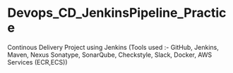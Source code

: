 # Devops_CD_JenkinsPipeline_Practice
Continous Delivery Project using Jenkins (Tools used :- GitHub, Jenkins, Maven, Nexus Sonatype, SonarQube, Checkstyle, Slack, Docker, AWS Services (ECR,ECS))
